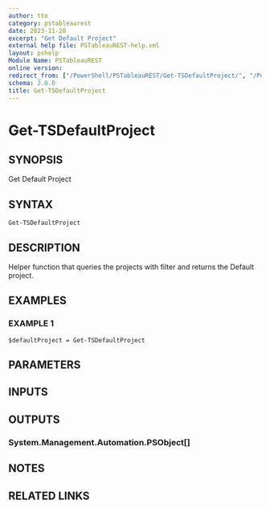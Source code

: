```yaml
---
author: tto
category: pstableaurest
date: 2023-11-28
excerpt: "Get Default Project"
external help file: PSTableauREST-help.xml
layout: pshelp
Module Name: PSTableauREST
online version:
redirect_from: ["/PowerShell/PSTableauREST/Get-TSDefaultProject/", "/PowerShell/PSTableauREST/get-tsdefaultproject/", "/PowerShell/get-tsdefaultproject/"]
schema: 2.0.0
title: Get-TSDefaultProject
---
```


# Get-TSDefaultProject

## SYNOPSIS
Get Default Project

## SYNTAX

```
Get-TSDefaultProject
```

## DESCRIPTION
Helper function that queries the projects with filter and returns the Default project.

## EXAMPLES

### EXAMPLE 1
```
$defaultProject = Get-TSDefaultProject
```

## PARAMETERS

## INPUTS

## OUTPUTS

### System.Management.Automation.PSObject[]
## NOTES

## RELATED LINKS
